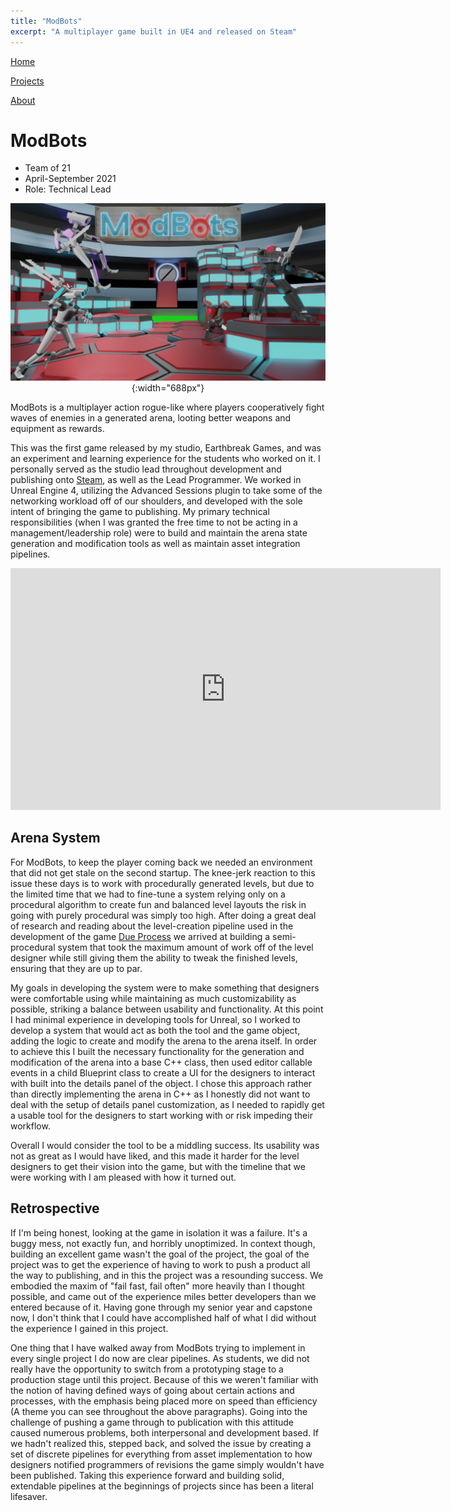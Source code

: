 ```yaml
---
title: "ModBots"
excerpt: "A multiplayer game built in UE4 and released on Steam"
---
```


<!--
   Copyright 2022 Henry R. Chronowski

   Built from Daniel Buckstein's template at https://dbuckstein.github.io/
   
   Licensed under the Apache License, Version 2.0 (the "License");
   you may not use this file except in compliance with the License.
   You may obtain a copy of the License at

       http://www.apache.org/licenses/LICENSE-2.0

   Unless required by applicable law or agreed to in writing, software
   distributed under the License is distributed on an "AS IS" BASIS,
   WITHOUT WARRANTIES OR CONDITIONS OF ANY KIND, either express or implied.
   See the License for the specific language governing permissions and
   limitations under the License.
-->


<script src="https://polyfill.io/v3/polyfill.min.js?features=es6"></script>
<script id="MathJax-script" async src="https://cdn.jsdelivr.net/npm/mathjax@3/es5/tex-mml-chtml.js"></script>


[Home](/projects/../)

<!--
[Blog](/blog/)
-->

[Projects](/projects/)

[About](/about/)

# ModBots

- Team of 21
- April-September 2021
- Role: Technical Lead

<span style="display:block;text-align:center">![Test Automation](/assets/img/projects/modbots/ModBotsPromoPic.png){:width="688px"}</span>

ModBots is a multiplayer action rogue-like where players cooperatively fight waves of enemies in a generated arena, looting better weapons and equipment as rewards.

This was the first game released by my studio, Earthbreak Games, and was an experiment and learning experience for the students who worked on it. I personally served as the studio lead throughout development and publishing onto [Steam](https://store.steampowered.com/app/1818960/ModBots/), as well as the Lead Programmer. We worked in Unreal Engine 4, utilizing the Advanced Sessions plugin to take some of the networking workload off of our shoulders, and developed with the sole intent of bringing the game to publishing. My primary technical responsibilities (when I was granted the free time to not be acting in a management/leadership role) were to build and maintain the arena state generation and modification tools as well as maintain asset integration pipelines.

<div style="text-align:center"> <iframe width="688" height="387" src="https://www.youtube.com/embed/zVZ5PD1JUOY?controls=0" title="YouTube video player" frameborder="0" allow="accelerometer; autoplay; clipboard-write; encrypted-media; gyroscope; picture-in-picture" allowfullscreen></iframe> </div>

## Arena System

For ModBots, to keep the player coming back we needed an environment that did not get stale on the second startup. The knee-jerk reaction to this issue these days is to work with procedurally generated levels, but due to the limited time that we had to fine-tune a system relying only on a procedural algorithm to create fun and balanced level layouts the risk in going with purely procedural was simply too high. After doing a great deal of research and reading about the level-creation pipeline used in the development of the game [Due Process](https://store.steampowered.com/app/753650/Due_Process/) we arrived at building a semi-procedural system that took the maximum amount of work off of the level designer while still giving them the ability to tweak the finished levels, ensuring that they are up to par.

My goals in developing the system were to make something that designers were comfortable using while maintaining as much customizability as possible, striking a balance between usability and functionality. At this point I had minimal experience in developing tools for Unreal, so I worked to develop a system that would act as both the tool and the game object, adding the logic to create and modify the arena to the arena itself. In order to achieve this I built the necessary functionality for the generation and modification of the arena into a base C++ class, then used editor callable events in a child Blueprint class to create a UI for the designers to interact with built into the details panel of the object. I chose this approach rather than directly implementing the arena in C++ as I honestly did not want to deal with the setup of details panel customization, as I needed to rapidly get a usable tool for the designers to start working with or risk impeding their workflow.

Overall I would consider the tool to be a middling success. Its usability was not as great as I would have liked, and this made it harder for the level designers to get their vision into the game, but with the timeline that we were working with I am pleased with how it turned out.

## Retrospective

If I'm being honest, looking at the game in isolation it was a failure. It's a buggy mess, not exactly fun, and horribly unoptimized. In context though, building an excellent game wasn't the goal of the project, the goal of the project was to get the experience of having to work to push a product all the way to publishing, and in this the project was a resounding success. We embodied the maxim of "fail fast, fail often" more heavily than I thought possible, and came out of the experience miles better developers than we entered because of it. Having gone through my senior year and capstone now, I don't think that I could have accomplished half of what I did without the experience I gained in this project.

One thing that I have walked away from ModBots trying to implement in every single project I do now are clear pipelines. As students, we did not really have the opportunity to switch from a prototyping stage to a production stage until this project. Because of this we weren't familiar with the notion of having defined ways of going about certain actions and processes, with the emphasis being placed more on speed than efficiency (A theme you can see throughout the above paragraphs). Going into the challenge of pushing a game through to publication with this attitude caused numerous problems, both interpersonal and development based. If we hadn't realized this, stepped back, and solved the issue by creating a set of discrete pipelines for everything from asset implementation to how designers notified programmers of revisions the game simply wouldn't have been published. Taking this experience forward and building solid, extendable pipelines at the beginnings of projects since has been a literal lifesaver.
